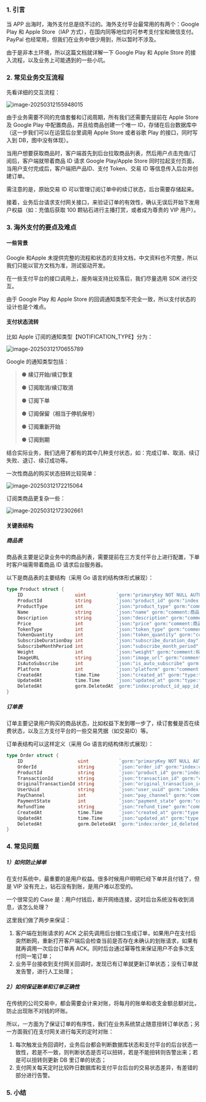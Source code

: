### 1. 引言

当 APP 出海时，海外支付总是绕不过的。海外支付平台最常用的有两个：Google Play 和 Apple Store（IAP 方式），在国内同等地位的可参考支付宝和微信支付。PayPal 也经常用，但我们在业务中很少用到，所以暂时不涉及。

由于是非本土环境，所以这篇文档就详解一下 Google Play 和 Apple Store 的接入流程，以及业务上可能遇到的一些小坑。



### 2. 常见业务交互流程

先看详细的交互流程：

![image-20250312155948015](imgs/image-20250312155948015.png)

由于业务需要不同的充值套餐和订阅周期，所有我们还需要先提前在 Apple Store 及 Google Play 中配置商品，并且给商品创建一个唯一 ID，存储在后台数据库中（这一步我们可以在运营后台里调用 Apple Store 或者谷歌 Play 的接口，同时写入到 DB，图中没有体现）。

当用户想要获取商品时，客户端首先到后台拉取商品列表，然后用户点击充值/订阅后，客户端就带着商品 ID 请求 Google Play/Apple Store 同时拉起支付页面，当用户支付完成后，客户端把产品ID、支付 Token、交易 ID 等信息传入后台并创建订单。

需注意的是，原始交易 ID 可以管理订阅订单中的续订状态，后台需要存储起来。

接着，业务后台请求支付网关接口，来验证订单的有效性，确认无误后开始下发用户权益（如：充值后获取 100 颗钻石进行主播打赏，或者成为尊贵的 VIP 用户）。



### 3. 海外支付的要点及难点

#### 一些背景

Google 和Apple 未提供完整的流程和状态的支持文档，中文资料也不完整，所以我们只能以官方文档为准，测试驱动开发。

在一些支付平台的接口调用上，服务端支持比较落后，我们尽量选用 SDK 进行交互。

由于 Google Play 和 Apple Store 的回调通知类型不完全一致，所以支付状态的设计也是个难点。



#### 支付状态流转

比如 Apple 订阅的通知类型【NOTIFICATION_TYPE】分为：

![image-20250312170655789](imgs/image-20250312170655789.png)

Google 的通知类型包括：

> ● **续订开始/续订恢复**
>
> ● **订阅取消/续订取消**
>
> ● **订阅下单**
>
> ● **订阅保留（相当于停机保号）**
>
> ● **订阅重新开始**
>
> ● **订阅到期**

结合实际业务，我们选用了都有的其中几种支付状态，如：完成订单、取消、续订失败、退订、续订成功等。

一次性商品的购买状态扭转比较简单：

![image-20250312172215064](imgs/image-20250312172215064.png)

订阅类商品更复杂一些：

![image-20250312172302661](imgs/image-20250312172302661.png)



#### 关键表结构

##### 商品表

商品表主要是记录业务中的商品列表，需要提前在三方支付平台上进行配置，下单时客户端需带着商品 ID 请求后台服务器。

以下是商品表的主要结构（采用 Go 语言的结构体形式展现）：

``` go
type Product struct {
	ID                   uint           `gorm:"primaryKey NOT NULL AUTO_INCREMENT"`
	ProductId            string         `json:"product_id" gorm:"index:product_id_app_id_deleted_at;type:varchar(64) DEFAULT ''"`
	ProductType          int            `json:"product_type" gorm:"comment:商品类型,0.未知类型/1.消耗型购买/2.非消耗型购买/3.自动订阅/4.非自动订阅;type:tinyint(4) DEFAULT 0"`
	Name                 string         `json:"name" gorm:"comment:商品名称;type:varchar(64) DEFAULT ''"`
	Description          string         `json:"description" gorm:"comment:商品描述;type:varchar(1024) DEFAULT ''"`
	Price                int            `json:"price" gorm:"comment:商品价格,精度2位小数,用100倍存储;type:bigint DEFAULT 0"`
	TokenType            int            `json:"token_type" gorm:"comment:虚拟币类型,0.钻石;1.金币;2.元宝;3.其它;type:tinyint(4) DEFAULT 0"`
	TokenQuantity        int            `json:"token_quantity" gorm:"comment:虚拟币数量;type:int(11) DEFAULT 0"`
	SubscribeDurationDay int            `json:"subscribe_duration_day" gorm:"comment:会员订阅时长(天);type:int(11) DEFAULT 0"`
	SubscribeMonthPeriod int            `json:"subscribe_month_period" gorm:"comment:会员订阅时长(月);type:int(11) DEFAULT 0"` // 为了避免多套餐中, 自然月和指定天数的精度问题
	Weight               int            `json:"weight" gorm:"comment:权重，排序时从大到小，客户端根据此字段进行商品排序;type:int(11) DEFAULT 0"`
	ImageURL             string         `json:"image_url" gorm:"comment:商品图片URL;type:varchar(1024) DEFAULT ''"`
	IsAutoSubscribe      int            `json:"is_auto_subscribe" gorm:"comment:是否是自动续费,0.未知/1.自动续费/2.非自动续费;type:tinyint(2) DEFAULT 0"`
	Platform             int            `json:"platform" gorm:"comment:支付平台, 0-海外,1-微信支付,2-国内支付渠道;type:tinyint(2) DEFAULT 0"`
	CreatedAt            time.Time      `json:"created_at" gorm:"type:timestamp DEFAULT CURRENT_TIMESTAMP"`
	UpdatedAt            time.Time      `json:"updated_at" gorm:"type:timestamp DEFAULT CURRENT_TIMESTAMP ON UPDATE CURRENT_TIMESTAMP"`
	DeletedAt            gorm.DeletedAt `gorm:"index:product_id_app_id_deleted_at"` // 只作为联合索引的一部分
}
```



##### 订单表

订单主要记录用户购买的商品状态，比如权益下发到哪一步了，续订套餐是否在续费状态，以及三方支付平台的一些交易凭据（如交易ID）等。

订单表结构可以这样定义（采用 Go 语言的结构体形式展现）：

``` go
type Order struct {
	ID                    uint           `gorm:"primaryKey NOT NULL AUTO_INCREMENT"`
	OrderId               string         `json:"order_id" gorm:"index:order_id_deleted_at;type:varchar(64) DEFAULT ''"`
	ProductId             string         `json:"product_id" gorm:"index:user_uuid_app_product_id_deleted_at;type:varchar(64) DEFAULT ''"`
	TransactionId         string         `json:"transaction_id" gorm:"comment:交易ID，订阅/续订时使用;type:varchar(64) DEFAULT ''"`
	OriginalTransactionId string         `json:"original_transaction_id" gorm:"comment:原始交易ID，订阅/续订时该ID一致;type:varchar(64) DEFAULT ''"`
	UserUuid              string         `json:"user_uuid" gorm:"index:user_uuid_app_product_id_deleted_at;comment:用户的UUID;type:varchar(64) DEFAULT ''"`
	PayChannel            int            `json:"pay_channel" gorm:"comment:支付渠道,0/1/2,GooglePay/ApplePay/PayPal;type:tinyint DEFAULT 0"`
	PaymentState          int            `json:"payment_state" gorm:"comment:支付状态,-1：处理中 0：初始化 1：已完成 2 取消 3 续订失败 4 退款 5 续订成功;type:tinyint DEFAULT 0"`
	RefundTime            string         `json:"refund_time" gorm:"comment:退款时间;type:varchar(32) DEFAULT ''"`
	CreatedAt             time.Time      `json:"created_at" gorm:"type:timestamp DEFAULT CURRENT_TIMESTAMP"`
	UpdatedAt             time.Time      `json:"updated_at" gorm:"type:timestamp DEFAULT CURRENT_TIMESTAMP ON UPDATE CURRENT_TIMESTAMP"`
	DeletedAt             gorm.DeletedAt `gorm:"index:order_id_deleted_at;index:user_uuid_app_product_id_deleted_at"` // 只作为联合索引的一部分
}
```



### 4. 常见问题

##### 1）如何防止掉单

在支付系统中，最重要的是用户权益。很多时候用户明明已经下单并且付钱了，但是 VIP 没有充上，钻石没有到账，是用户难以忍受的。

一个很常见的 Case 是：用户付钱后，断开网络连接，这时后台系统没有收到消息，该怎么处理？

这里我们做了两步来保证：

1. 客户端在划账请求的 ACK 之前先调用后台接口生成订单，如果用户在支付后突然断网，重新打开客户端后会检查当前是否存在未确认的划账请求，如果有就再调用一次后台订单再 ACK。同时后台通过幂等性来保证用户不会多次支付同一笔订单；
2. 业务平台接收到支付网关回调时，发现已有订单就更新订单状态；没有订单就发告警，进行人工处理；



##### 2）如何保证账单和订单正确性

在传统的公司交易中，都会需要会计来对账，将每月的账单和收支金额总额对比，防止出现账不对钱的坏账。

所以，一方面为了保证订单的有序性，我们在业务系统禁止随意扭转订单状态；另一方面我们在支付网关进行每天的定时对账：

1. 每次触发业务回调时，业务后台都会判断数据库状态和支付平台的后台状态一致性，若是不一致，则判断状态是否可以扭转，若是不能扭转则告警出来；若是可以扭转则更新 DB 里订单的状态；
2. 支付网关每天定时比较昨日数据库和支付平台后台的交易状态差异，有差错的部分进行告警。



### 5. 小结

